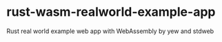 # rust-wasm-realworld-example-app
Rust real world example web app with WebAssembly by yew and stdweb
